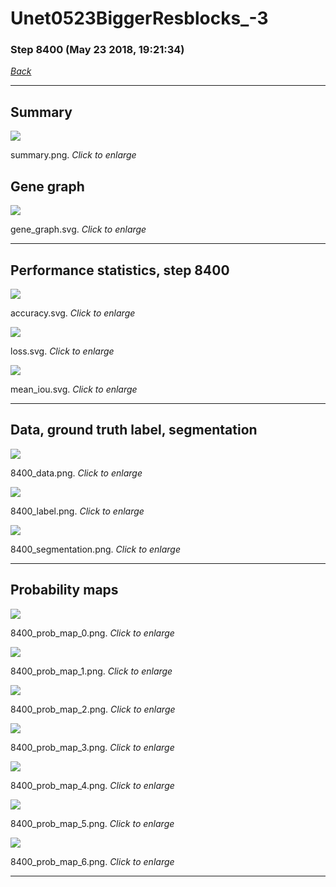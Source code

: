 # Unet0523BiggerResblocks_-3

### Step 8400 (May 23 2018, 19:21:34)

[_Back_](..)

---

## Summary

<div class="images"><a href="media/summary.png"><img  src="media/summary.png" align="center"></a><p>summary.png. <i>Click to enlarge</i></p></div>

## Gene graph

<div class="images"><a href="media/gene_graph.svg"><img  src="media/gene_graph.svg" align="center"></a><p>gene_graph.svg. <i>Click to enlarge</i></p></div>

---

## Performance statistics, step 8400

<div class="images"><a href="media/accuracy.svg"><img class="mini" src="media/accuracy.svg" align="center"></a><p>accuracy.svg. <i>Click to enlarge</i></p></div>
<div class="images"><a href="media/loss.svg"><img class="mini" src="media/loss.svg" align="center"></a><p>loss.svg. <i>Click to enlarge</i></p></div>
<div class="images"><a href="media/mean_iou.svg"><img class="mini" src="media/mean_iou.svg" align="center"></a><p>mean_iou.svg. <i>Click to enlarge</i></p></div>

---

## Data, ground truth label, segmentation

<div class="images"><a href="media/8400_data.png"><img class="mini" src="media/8400_data.png" align="center"></a><p>8400_data.png. <i>Click to enlarge</i></p></div>
<div class="images"><a href="media/8400_label.png"><img class="mini" src="media/8400_label.png" align="center"></a><p>8400_label.png. <i>Click to enlarge</i></p></div>
<div class="images"><a href="media/8400_segmentation.png"><img class="mini" src="media/8400_segmentation.png" align="center"></a><p>8400_segmentation.png. <i>Click to enlarge</i></p></div>

---

## Probability maps

<div class="images"><a href="media/8400_prob_map_0.png"><img class="mini" src="media/8400_prob_map_0.png" align="center"></a><p>8400_prob_map_0.png. <i>Click to enlarge</i></p></div>
<div class="images"><a href="media/8400_prob_map_1.png"><img class="mini" src="media/8400_prob_map_1.png" align="center"></a><p>8400_prob_map_1.png. <i>Click to enlarge</i></p></div>
<div class="images"><a href="media/8400_prob_map_2.png"><img class="mini" src="media/8400_prob_map_2.png" align="center"></a><p>8400_prob_map_2.png. <i>Click to enlarge</i></p></div>
<div class="images"><a href="media/8400_prob_map_3.png"><img class="mini" src="media/8400_prob_map_3.png" align="center"></a><p>8400_prob_map_3.png. <i>Click to enlarge</i></p></div>
<div class="images"><a href="media/8400_prob_map_4.png"><img class="mini" src="media/8400_prob_map_4.png" align="center"></a><p>8400_prob_map_4.png. <i>Click to enlarge</i></p></div>
<div class="images"><a href="media/8400_prob_map_5.png"><img class="mini" src="media/8400_prob_map_5.png" align="center"></a><p>8400_prob_map_5.png. <i>Click to enlarge</i></p></div>
<div class="images"><a href="media/8400_prob_map_6.png"><img class="mini" src="media/8400_prob_map_6.png" align="center"></a><p>8400_prob_map_6.png. <i>Click to enlarge</i></p></div>

---


